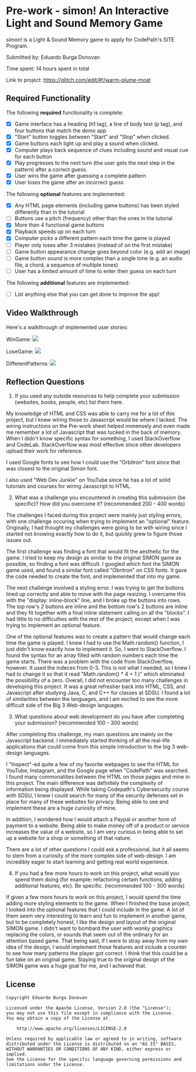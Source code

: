 # Pre-work - simon! An Interactive Light and Sound Memory Game

simon! is a Light & Sound Memory game to apply for CodePath's SITE Program.

Submitted by: Eduardo Burga Donovan

Time spent: 14 hours spent in total

Link to project: https://glitch.com/edit/#!/warm-plume-moat

## Required Functionality

The following **required** functionality is complete:

- [x] Game interface has a heading (h1 tag), a line of body text (p tag), and four buttons that match the demo app
- [x] "Start" button toggles between "Start" and "Stop" when clicked.
- [x] Game buttons each light up and play a sound when clicked.
- [x] Computer plays back sequence of clues including sound and visual cue for each button
- [x] Play progresses to the next turn (the user gets the next step in the pattern) after a correct guess.
- [x] User wins the game after guessing a complete pattern
- [x] User loses the game after an incorrect guess

The following **optional** features are implemented:

- [x] Any HTML page elements (including game buttons) has been styled differently than in the tutorial
- [ ] Buttons use a pitch (frequency) other than the ones in the tutorial
- [x] More than 4 functional game buttons
- [x] Playback speeds up on each turn
- [x] Computer picks a different pattern each time the game is played
- [ ] Player only loses after 3 mistakes (instead of on the first mistake)
- [ ] Game button appearance change goes beyond color (e.g. add an image)
- [ ] Game button sound is more complex than a single tone (e.g. an audio file, a chord, a sequence of multiple tones)
- [ ] User has a limited amount of time to enter their guess on each turn

The following **additional** features are implemented:

- [ ] List anything else that you can get done to improve the app!

## Video Walkthrough

Here's a walkthrough of implemented user stories:

WinGame: ![](https://i.imgur.com/kgcOr03.gif)

LoseGame: ![](https://i.imgur.com/fQ6MKXB.gif)

DifferentPatterns: ![](https://i.imgur.com/1iEtHdB.gif)


## Reflection Questions

1. If you used any outside resources to help complete your submission (websites, books, people, etc) list them here.

My knowledge of HTML and CSS was able to carry me for a lot of this project, but I knew wiring those to Javascript would be where I lacked.
The wiring instructions on the Pre-work sheet helped immensely and even made me remember a lot of Javascript that was tucked in the back of memory.
When I didn't know specific syntax for something, I used StackOverflow and CodeLab. StackOverflow was most effective since other developers upload their work for reference.

I used Google fonts to see how I could use the "Orbitron" font since that was closest to the original Simon font.

I also used "Web Dev Junkie" on YouTube since he has a lot of solid tutorials and courses for wiring Javascript to HTML.

2. What was a challenge you encountered in creating this submission (be specific)? How did you overcome it? (recommended 200 - 400 words)

The challenges I faced during this project were mainly just styling errors, with one challenge occuring when trying to implement an "optional" feature. Originally, I had thought my challenges were going to be with wiring since I started not knowing exactly how to do it, but quickly grew to figure those issues out.

The first challenge was finding a font that would fit the aesthetic for the game. I tried to keep my design as similar to the original SIMON game as possible, so finding a font was difficult. I googled which font the SIMON game used, and found a similar font called "Obritron" on CSS fonts. It gave the code needed to create the font, and implemented that into my game.

The next challenge involved a styling error. I was trying to get the buttons lined up correctly and able to move with the page resizing. I overcame this with the "display: inline-block" line, and I broke up the buttons into rows. The top row's 2 buttons are inline and the bottom row's 2 buttons are inline and they fit together with a final inline statement calling on all the "blocks".
I had little to no difficulties with the rest of the project, except when I was trying to implement an optional feature.

One of the optional features was to create a pattern that would change each time the game is played. I knew I had to use the Math.random() function, I just didn't know exactly how to implement it. So, I went to StackOverflow. I found the syntax for an array filled with random numbers each time the game starts.
There was a problem with the code from StackOverflow, however. It used the indeces from 0-3. This is not what I needed, so I knew I had to change it so that it read "Math.random() \* 4 + 1 )" which eliminated the possibility of a zero.
Overall, I did not encounter too many challenges in developing this project. It was a great refresher back into HTML, CSS, and Javascript after studying Java, C, and C++ for classes at SDSU. I found a lot of similarities between the languages, and I am excited to see the more difficult side of the Big 3 Web-design languages.

3. What questions about web development do you have after completing your submission? (recommended 100 - 300 words)

After completing this challenge, my main questions are mainly on the Javascript backend.
I immediately started thinking of all the real-life applications that could come from this simple introduction to the big 3 web-design languages.

I "Inspect"-ed quite a few of my favorite webpages to see the HTML for YouTube, Instagram, and the Google page when "CodePath" was searched. I found many commonalities between the HTML on those pages and mine in this project.
The main difference was definitely the complexity of information being displayed. While taking Codepath's Cybersecurity course with SDSU, I knew I could search for many of the security defenses set in place for many of these websites for privacy. Being able to see and implement these are a huge curiosity of mine.

In addition, I wondered how I would attach a Paypal or another form of payment to a website. Being able to make money off of a product or service increases the value of a website, so I am very curious in being able to set up a website for a shop or something of that nature.

There are a lot of other questions I could ask a professional, but it all seems to stem from a curiosity of the more complex side of web-design. I am incredibly eager to start learning and getting real world experience.

4. If you had a few more hours to work on this project, what would you spend them doing (for example: refactoring certain functions, adding additional features, etc). Be specific. (recommended 100 - 300 words)

If given a few more hours to work on this project, I would spend the time adding more styling elements to the game.
When I finished the base project, I looked into the optional features that I could include in the game. A lot of them seem very interesting to learn and fun to implement in another game, but to be completely honest, I like the design and layout of the original SIMON game.
I didn't want to bombard the user with wonky graphics replacing the colors, or sounds that seem out of the ordinary for an attention based game.
That being said, if I were to stray away from my own idea of the design, I would implement those features and include a counter to see how many patterns the player got correct. I think that this could be a fun take on an original game.
Staying true to the original design of the SIMON game was a huge goal for me, and I achieved that.

## License

    Copyright Eduardo Burga Donovan

    Licensed under the Apache License, Version 2.0 (the "License");
    you may not use this file except in compliance with the License.
    You may obtain a copy of the License at

        http://www.apache.org/licenses/LICENSE-2.0

    Unless required by applicable law or agreed to in writing, software
    distributed under the License is distributed on an "AS IS" BASIS,
    WITHOUT WARRANTIES OR CONDITIONS OF ANY KIND, either express or implied.
    See the License for the specific language governing permissions and
    limitations under the License.
